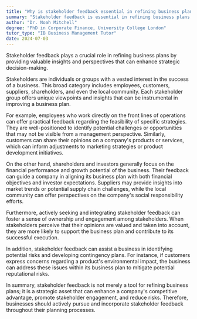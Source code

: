 ```yaml
---
title: "Why is stakeholder feedback essential in refining business plans?"
summary: "Stakeholder feedback is essential in refining business plans as it provides valuable insights and perspectives to improve strategies."
author: "Dr. Noah Mitchell"
degree: "PhD in Corporate Finance, University College London"
tutor_type: "IB Business Management Tutor"
date: 2024-07-03
---
```


Stakeholder feedback plays a crucial role in refining business plans by providing valuable insights and perspectives that can enhance strategic decision-making.

Stakeholders are individuals or groups with a vested interest in the success of a business. This broad category includes employees, customers, suppliers, shareholders, and even the local community. Each stakeholder group offers unique viewpoints and insights that can be instrumental in improving a business plan.

For example, employees who work directly on the front lines of operations can offer practical feedback regarding the feasibility of specific strategies. They are well-positioned to identify potential challenges or opportunities that may not be visible from a management perspective. Similarly, customers can share their opinions on a company's products or services, which can inform adjustments to marketing strategies or product development initiatives.

On the other hand, shareholders and investors generally focus on the financial performance and growth potential of the business. Their feedback can guide a company in aligning its business plan with both financial objectives and investor expectations. Suppliers may provide insights into market trends or potential supply chain challenges, while the local community can offer perspectives on the company's social responsibility efforts.

Furthermore, actively seeking and integrating stakeholder feedback can foster a sense of ownership and engagement among stakeholders. When stakeholders perceive that their opinions are valued and taken into account, they are more likely to support the business plan and contribute to its successful execution.

In addition, stakeholder feedback can assist a business in identifying potential risks and developing contingency plans. For instance, if customers express concerns regarding a product's environmental impact, the business can address these issues within its business plan to mitigate potential reputational risks.

In summary, stakeholder feedback is not merely a tool for refining business plans; it is a strategic asset that can enhance a company's competitive advantage, promote stakeholder engagement, and reduce risks. Therefore, businesses should actively pursue and incorporate stakeholder feedback throughout their planning processes.
    